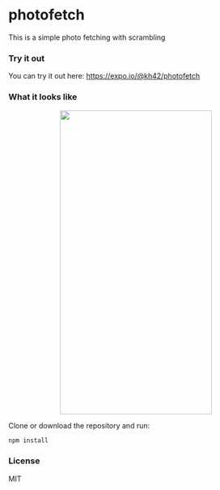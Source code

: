 # photofetch
This is a simple photo fetching with scrambling 


### Try it out
You can try it out here: https://expo.io/@kh42/photofetch

### What it looks like

<p align="center">
	<img src="./screenshots/ss.gif" width="300" height="600"/>
</p>

Clone or download the repository and run:
```ruby
npm install
```


### License
MIT

